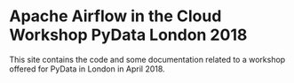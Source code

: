 # Apache Airflow in the Cloud Workshop PyData London 2018

This site contains the code and some documentation related to a workshop offered for PyData in London in April 2018.
